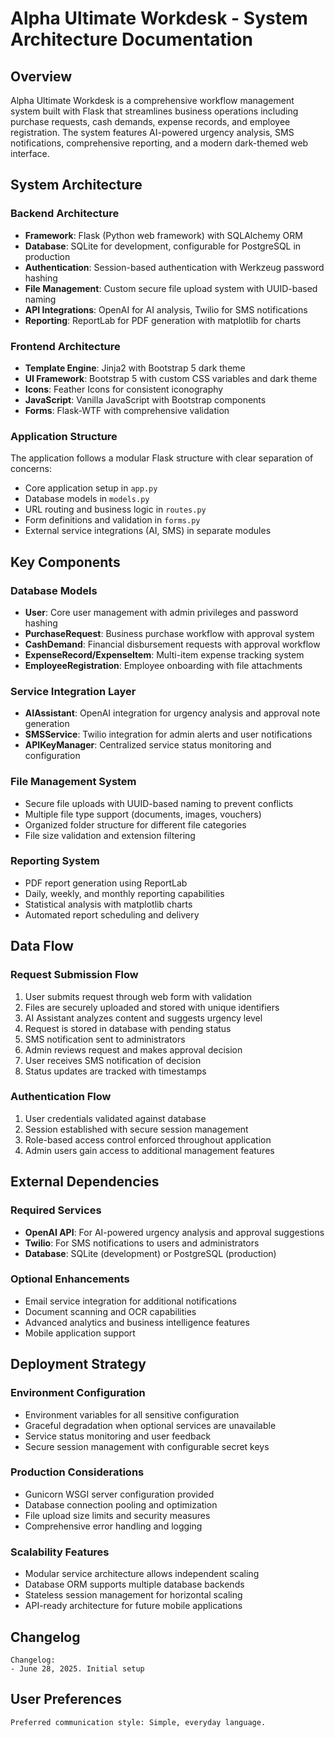 # Alpha Ultimate Workdesk - System Architecture Documentation

## Overview

Alpha Ultimate Workdesk is a comprehensive workflow management system built with Flask that streamlines business operations including purchase requests, cash demands, expense records, and employee registration. The system features AI-powered urgency analysis, SMS notifications, comprehensive reporting, and a modern dark-themed web interface.

## System Architecture

### Backend Architecture
- **Framework**: Flask (Python web framework) with SQLAlchemy ORM
- **Database**: SQLite for development, configurable for PostgreSQL in production
- **Authentication**: Session-based authentication with Werkzeug password hashing
- **File Management**: Custom secure file upload system with UUID-based naming
- **API Integrations**: OpenAI for AI analysis, Twilio for SMS notifications
- **Reporting**: ReportLab for PDF generation with matplotlib for charts

### Frontend Architecture
- **Template Engine**: Jinja2 with Bootstrap 5 dark theme
- **UI Framework**: Bootstrap 5 with custom CSS variables and dark theme
- **Icons**: Feather Icons for consistent iconography
- **JavaScript**: Vanilla JavaScript with Bootstrap components
- **Forms**: Flask-WTF with comprehensive validation

### Application Structure
The application follows a modular Flask structure with clear separation of concerns:
- Core application setup in `app.py`
- Database models in `models.py`
- URL routing and business logic in `routes.py`
- Form definitions and validation in `forms.py`
- External service integrations (AI, SMS) in separate modules

## Key Components

### Database Models
- **User**: Core user management with admin privileges and password hashing
- **PurchaseRequest**: Business purchase workflow with approval system
- **CashDemand**: Financial disbursement requests with approval workflow
- **ExpenseRecord/ExpenseItem**: Multi-item expense tracking system
- **EmployeeRegistration**: Employee onboarding with file attachments

### Service Integration Layer
- **AIAssistant**: OpenAI integration for urgency analysis and approval note generation
- **SMSService**: Twilio integration for admin alerts and user notifications
- **APIKeyManager**: Centralized service status monitoring and configuration

### File Management System
- Secure file uploads with UUID-based naming to prevent conflicts
- Multiple file type support (documents, images, vouchers)
- Organized folder structure for different file categories
- File size validation and extension filtering

### Reporting System
- PDF report generation using ReportLab
- Daily, weekly, and monthly reporting capabilities
- Statistical analysis with matplotlib charts
- Automated report scheduling and delivery

## Data Flow

### Request Submission Flow
1. User submits request through web form with validation
2. Files are securely uploaded and stored with unique identifiers
3. AI Assistant analyzes content and suggests urgency level
4. Request is stored in database with pending status
5. SMS notification sent to administrators
6. Admin reviews request and makes approval decision
7. User receives SMS notification of decision
8. Status updates are tracked with timestamps

### Authentication Flow
1. User credentials validated against database
2. Session established with secure session management
3. Role-based access control enforced throughout application
4. Admin users gain access to additional management features

## External Dependencies

### Required Services
- **OpenAI API**: For AI-powered urgency analysis and approval suggestions
- **Twilio**: For SMS notifications to users and administrators
- **Database**: SQLite (development) or PostgreSQL (production)

### Optional Enhancements
- Email service integration for additional notifications
- Document scanning and OCR capabilities
- Advanced analytics and business intelligence features
- Mobile application support

## Deployment Strategy

### Environment Configuration
- Environment variables for all sensitive configuration
- Graceful degradation when optional services are unavailable
- Service status monitoring and user feedback
- Secure session management with configurable secret keys

### Production Considerations
- Gunicorn WSGI server configuration provided
- Database connection pooling and optimization
- File upload size limits and security measures
- Comprehensive error handling and logging

### Scalability Features
- Modular service architecture allows independent scaling
- Database ORM supports multiple database backends
- Stateless session management for horizontal scaling
- API-ready architecture for future mobile applications

## Changelog

```
Changelog:
- June 28, 2025. Initial setup
```

## User Preferences

```
Preferred communication style: Simple, everyday language.
```